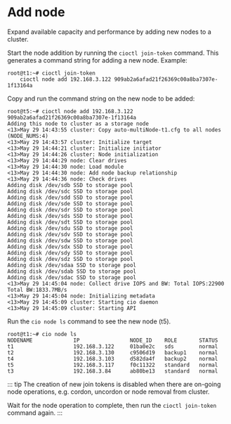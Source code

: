 # Add node

Expand available capacity and performance by adding new nodes to a cluster. 

Start the node addition by running the `cioctl join-token` command. This generates a command string for adding a new node. Example:
```
root@t1:~# cioctl join-token
    cioctl node add 192.168.3.122 909ab2a6afad21f26369c00a8ba7307e-1f13164a
```

Copy and run the command string on the new node to be added: 
```
root@t5:~# cioctl node add 192.168.3.122 909ab2a6afad21f26369c00a8ba7307e-1f13164a
Adding this node to cluster as a storage node
<13>May 29 14:43:55 cluster: Copy auto-multiNode-t1.cfg to all nodes (NODE_NUMS:4)
<13>May 29 14:43:57 cluster: Initialize target
<13>May 29 14:44:21 cluster: Initialize initiator
<13>May 29 14:44:26 cluster: Node initialization
<13>May 29 14:44:29 node: Clear drives
<13>May 29 14:44:30 node: Load module
<13>May 29 14:44:30 node: Add node backup relationship
<13>May 29 14:44:36 node: Check drives
Adding disk /dev/sdb SSD to storage pool
Adding disk /dev/sdc SSD to storage pool
Adding disk /dev/sdd SSD to storage pool
Adding disk /dev/sde SSD to storage pool
Adding disk /dev/sdr SSD to storage pool
Adding disk /dev/sds SSD to storage pool
Adding disk /dev/sdt SSD to storage pool
Adding disk /dev/sdu SSD to storage pool
Adding disk /dev/sdv SSD to storage pool
Adding disk /dev/sdw SSD to storage pool
Adding disk /dev/sdx SSD to storage pool
Adding disk /dev/sdy SSD to storage pool
Adding disk /dev/sdz SSD to storage pool
Adding disk /dev/sdaa SSD to storage pool
Adding disk /dev/sdab SSD to storage pool
Adding disk /dev/sdac SSD to storage pool
<13>May 29 14:45:04 node: Collect drive IOPS and BW: Total IOPS:22900  Total BW:1833.7MB/s
<13>May 29 14:45:04 node: Initializing metadata
<13>May 29 14:45:09 cluster: Starting cio daemon
<13>May 29 14:45:09 cluster: Starting API
```

Run the `cio node ls` command to see the new node (t5).
```
root@t1:~# cio node ls
NODENAME             IP                NODE_ID    ROLE       STATUS
t1                   192.168.3.122     01ba0e2c   sds        normal
t2                   192.168.3.130     c9506d19   backup1    normal
t4                   192.168.3.103     d582da4f   backup2    normal
t5                   192.168.3.117     f0c11322   standard   normal
t3                   192.168.3.84      ab80be13   standard   normal
```

::: tip
The creation of new join tokens is disabled when there are on-going node operations, e.g. cordon, uncordon or node removal from cluster. 

Wait for the node operation to complete, then run the `cioctl join-token` command again.
:::






